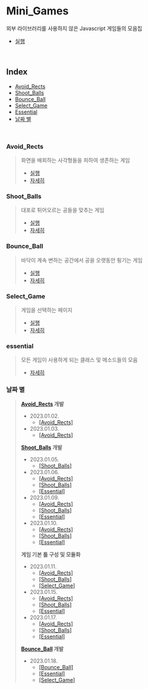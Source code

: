 # Mini_Games

외부 라이브러리를 사용하지 않은 Javascript 게임들의 모음집

- [실행](https://sj70.github.io/mini_games)

<br/>

## Index

- [Avoid_Rects](#avoid_rects)
- [Shoot_Balls](#shoot_balls)
- [Bounce_Ball](#bounce_ball)
- [Select_Game](#select_game)
- [Essential](#essential)
- [날짜 별](#날짜-별)

<br/>

### Avoid_Rects

> 화면을 배회하는 사각형들을 피하여 생존하는 게임
>
> - [실행](https://sj70.github.io/mini_games/games/avoid_rects/run.html)
> - [자세히](/docs/avoid_rects.md#avoid_rects)

### Shoot_Balls

> 대포로 튀어오르는 공들을 맞추는 게임
>
> - [실행](https://sj70.github.io/mini_games/games/shoot_balls/run.html)
> - [자세히](/docs/shoot_balls.md#shoot_balls)

### Bounce_Ball

> 바닥이 계속 변하는 공간에서 공을 오랫동안 튕기는 게임
>
> - [실행](https://sj70.github.io/mini_games/games/bounce_ball/run.html)
> - [자세히](/docs/bounce_ball.md#bounce_ball)

### Select_Game

> 게임을 선택하는 페이지
>
> - [실행](https://sj70.github.io/mini_games)
> - [자세히](/docs/select_game.md#select_game)

### essential

> 모든 게임이 사용하게 되는 클래스 및 메소드들의 모음
>
> - [자세히](/docs/essential.md#essential)

### 날짜 별

> **[Avoid_Rects](./docs/avoid_rects.md) 개발**
>
> - 2023.01.02.
>   - [[Avoid_Rects]](./docs/avoid_rects.md#20230102)
> - 2023.01.03.
>   - [[Avoid_Rects]](./docs/avoid_rects.md#20230103)
>
> **[Shoot_Balls](./docs/shoot_balls.md) 개발**
>
> - 2023.01.05.
>   - [[Shoot_Balls]](./docs/shoot_balls.md#20230105)
> - 2023.01.06.
>   - [[Avoid_Rects]](./docs/avoid_rects.md#20230106)
>   - [[Shoot_Balls]](./docs/shoot_balls.md#20230106)
>   - [[Essential]](./docs/essential.md#20230106)
> - 2023.01.09.
>   - [[Avoid_Rects]](./docs/avoid_rects.md#20230109)
>   - [[Shoot_Balls]](./docs/shoot_balls.md#20230109)
>   - [[Essential]](./docs/essential.md#20230106)
> - 2023.01.10.
>   - [[Avoid_Rects]](./docs/avoid_rects.md#20230110)
>   - [[Shoot_Balls]](./docs/shoot_balls.md#20230110)
>   - [[Essential]](./docs/essential.md#20230110)
>
> **게임 기본 틀 구성 및 모듈화**
>
> - 2023.01.11.
>   - [[Avoid_Rects]](./docs/avoid_rects.md#20230111)
>   - [[Shoot_Balls]](./docs/shoot_balls.md#20230111)
>   - [[Select_Game]](./docs/select_game.md#20230111)
> - 2023.01.15.
>   - [[Avoid_Rects]](./docs/avoid_rects.md#20230115)
>   - [[Shoot_Balls]](./docs/shoot_balls.md#20230115)
>   - [[Essential]](./docs/essential.md#20230115)
> - 2023.01.17.
>   - [[Avoid_Rects]](./docs/avoid_rects.md#20230117)
>   - [[Shoot_Balls]](./docs/shoot_balls.md#20230117)
>   - [[Essential]](./docs/essential.md#20230117)
>
> **[Bounce_Ball](./docs/bounce_ball.md) 개발**
>
> - 2023.01.18.
>   - [[Bounce_Ball]](./docs/bounce_ball.md#20230118)
>   - [[Essential]](./docs/essential.md#20230118)
>   - [[Select_Game]](./docs/select_game.md#20230118)
